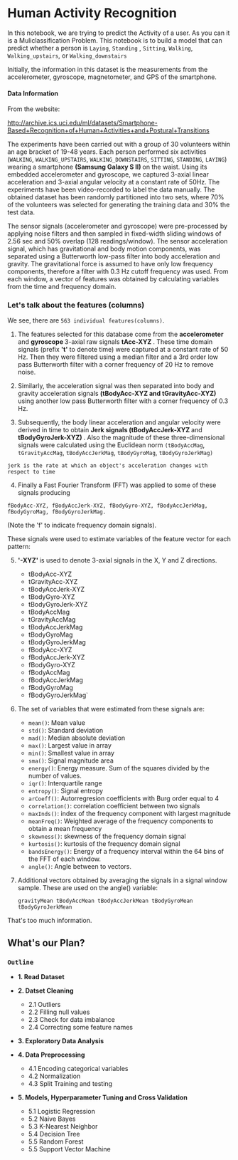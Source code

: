 # Human Activity Recognition

In this notebook, we are trying to predict the Activity of a user. As you can it is a Muliclassification Problem. This notebook is to build a model that can predict whether a person is `Laying`, `Standing` , `Sitting`, `Walking`, `Walking_upstairs`, or `Walking_downstairs`

Initially, the information in this dataset is the measurements from the accelerometer, gyroscope, magnetometer, and GPS of the smartphone. 

#### Data Information 
From the website: 

http://archive.ics.uci.edu/ml/datasets/Smartphone-Based+Recognition+of+Human+Activities+and+Postural+Transitions

The experiments have been carried out with a group of 30 volunteers within an age bracket of 19-48 years. Each person performed six activities (`WALKING`, `WALKING_UPSTAIRS`, `WALKING_DOWNSTAIRS`, `SITTING`, `STANDING`, `LAYING`) wearing a smartphone <b>(Samsung Galaxy S II) </b> on the waist. Using its embedded accelerometer and gyroscope, we captured 3-axial linear acceleration and 3-axial angular velocity at a constant rate of 50Hz. The experiments have been video-recorded to label the data manually. The obtained dataset has been randomly partitioned into two sets, where 70% of the volunteers was selected for generating the training data and 30% the test data.

The sensor signals (accelerometer and gyroscope) were pre-processed by applying noise filters and then sampled in fixed-width sliding windows of 2.56 sec and 50% overlap (128 readings/window). The sensor acceleration signal, which has gravitational and body motion components, was separated using a Butterworth low-pass filter into body acceleration and gravity. The gravitational force is assumed to have only low frequency components, therefore a filter with 0.3 Hz cutoff frequency was used. From each window, a vector of features was obtained by calculating variables from the time and frequency domain.

### Let's talk about the features (columns)

We see, there are `563 individual features(columns)`. 

1. The features selected for this database come from the <b> accelerometer </b> and <b> gyroscope </b> 3-axial raw signals <b> tAcc-XYZ </b>. These time domain signals (prefix <b>'t'</b> to denote time) were captured at a constant rate of 50 Hz. Then they were filtered using a median filter and a 3rd order low pass Butterworth filter with a corner frequency of 20 Hz to remove noise. 


2. Similarly, the acceleration signal was then separated into body and gravity acceleration signals <b> (tBodyAcc-XYZ and tGravityAcc-XYZ) </b> using another low pass Butterworth filter with a corner frequency of 0.3 Hz. 


3. Subsequently, the body linear acceleration and angular velocity were derived in time to obtain <b> Jerk signals (tBodyAccJerk-XYZ </b> and <b> tBodyGyroJerk-XYZ) </b>. Also the magnitude of these three-dimensional signals were calculated using the Euclidean norm `(tBodyAccMag`, `tGravityAccMag`, `tBodyAccJerkMag`, `tBodyGyroMag`, `tBodyGyroJerkMag)`

`jerk is the rate at which an object's acceleration changes with respect to time`


4. Finally a Fast Fourier Transform (FFT) was applied to some of these signals producing

`fBodyAcc-XYZ, fBodyAccJerk-XYZ, fBodyGyro-XYZ, fBodyAccJerkMag, fBodyGyroMag, fBodyGyroJerkMag. `

(Note the 'f' to indicate frequency domain signals). 

These signals were used to estimate variables of the feature vector for each pattern:  


5. <b>'-XYZ' </b> is used to denote 3-axial signals in the X, Y and Z directions.

    - tBodyAcc-XYZ
    - tGravityAcc-XYZ
    - tBodyAccJerk-XYZ
    - tBodyGyro-XYZ
    - tBodyGyroJerk-XYZ
    - tBodyAccMag
    - tGravityAccMag
    - tBodyAccJerkMag
    - tBodyGyroMag
    - tBodyGyroJerkMag
    - fBodyAcc-XYZ
    - fBodyAccJerk-XYZ
    - fBodyGyro-XYZ
    - fBodyAccMag
    - fBodyAccJerkMag
    - fBodyGyroMag
    - fBodyGyroJerkMag`
    
    

6. The set of variables that were estimated from these signals are: 

    - `mean()`: Mean value
    - `std()`: Standard deviation
    - `mad()`: Median absolute deviation 
    - `max()`: Largest value in array
    - `min()`: Smallest value in array
    - `sma()`: Signal magnitude area
    - `energy()`: Energy measure. Sum of the squares divided by the number of values. 
    - `iqr()`: Interquartile range 
    - `entropy()`: Signal entropy
    - `arCoeff()`: Autorregresion coefficients with Burg order equal to 4
    - `correlation()`: correlation coefficient between two signals
    - `maxInds()`: index of the frequency component with largest magnitude
    - `meanFreq()`: Weighted average of the frequency components to obtain a mean frequency
    - `skewness()`: skewness of the frequency domain signal 
    - `kurtosis()`: kurtosis of the frequency domain signal 
    - `bandsEnergy()`: Energy of a frequency interval within the 64 bins of the FFT of each window.
    - `angle()`: Angle between to vectors.
    

7. Additional vectors obtained by averaging the signals in a signal window sample. These are used on the angle() variable:

    `gravityMean
     tBodyAccMean
     tBodyAccJerkMean
     tBodyGyroMean
     tBodyGyroJerkMean`
 
 That's too much information. 
 
 
 ## What's our Plan?


### `Outline`

- <b>1. Read Dataset </b>


- <b>2. Datset Cleaning </b>
    - 2.1 Outliers
    - 2.2 Filling null values
    - 2.3 Check for data imbalance
    - 2.4 Correcting some feature names


   
- <b>3. Exploratory Data Analysis </b>


- <b>4. Data Preprocessing </b>
    - 4.1 Encoding categorical variables
    - 4.2 Normalization
    - 4.3 Split Training and testing
    
    
    
- <b>5. Models, Hyperparameter Tuning and Cross Validation</b>
    - 5.1 Logistic Regression 
    - 5.2 Naive Bayes 
    - 5.3 K-Nearest Neighbor
    - 5.4 Decision Tree
    - 5.5 Random Forest
    - 5.5 Support Vector Machine
    
    
